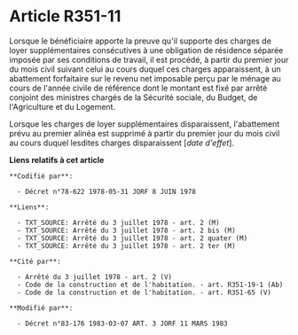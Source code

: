 # Article R351-11

Lorsque le bénéficiaire apporte la preuve qu'il supporte des charges de loyer supplémentaires consécutives à une obligation
de résidence séparée imposée par ses conditions de travail, il est procédé, à partir du premier jour du mois civil suivant
celui au cours duquel ces charges apparaissent, à un abattement forfaitaire sur le revenu net imposable perçu par le ménage
au cours de l'année civile de référence dont le montant est fixé par arrêté conjoint des ministres chargés de la Sécurité
sociale, du Budget, de l'Agriculture et du Logement.

Lorsque les charges de loyer supplémentaires disparaissent, l'abattement prévu au premier alinéa est supprimé à partir du
premier jour du mois civil au cours duquel lesdites charges disparaissent [*date d'effet*].

**Liens relatifs à cet article**

	**Codifié par**:

	  - Décret n°78-622 1978-05-31 JORF 8 JUIN 1978

	**Liens**:

	  - TXT_SOURCE: Arrêté du 3 juillet 1978 - art. 2 (M)
	  - TXT_SOURCE: Arrêté du 3 juillet 1978 - art. 2 bis (M)
	  - TXT_SOURCE: Arrêté du 3 juillet 1978 - art. 2 quater (M)
	  - TXT_SOURCE: Arrêté du 3 juillet 1978 - art. 2 ter (M)

	**Cité par**:

	  - Arrêté du 3 juillet 1978 - art. 2 (V)
	  - Code de la construction et de l'habitation. - art. R351-19-1 (Ab)
	  - Code de la construction et de l'habitation. - art. R351-65 (V)

	**Modifié par**:

	  - Décret n°83-176 1983-03-07 ART. 3 JORF 11 MARS 1983
